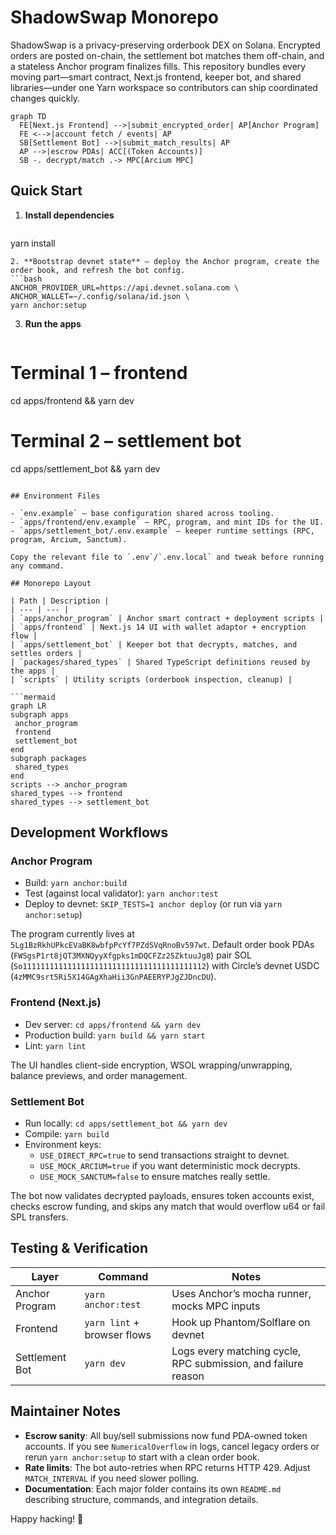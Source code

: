 # ShadowSwap Monorepo

ShadowSwap is a privacy-preserving orderbook DEX on Solana. Encrypted orders are posted on-chain, the settlement bot matches them off-chain, and a stateless Anchor program finalizes fills. This repository bundles every moving part—smart contract, Next.js frontend, keeper bot, and shared libraries—under one Yarn workspace so contributors can ship coordinated changes quickly.

```mermaid
graph TD
  FE[Next.js Frontend] -->|submit_encrypted_order| AP[Anchor Program]
  FE <-->|account fetch / events| AP
  SB[Settlement Bot] -->|submit_match_results| AP
  AP -->|escrow PDAs| ACC[(Token Accounts)]
  SB -. decrypt/match .-> MPC[Arcium MPC]
```

## Quick Start

1. **Install dependencies**
   ```bash
yarn install
   ```
2. **Bootstrap devnet state** – deploy the Anchor program, create the order book, and refresh the bot config.
   ```bash
ANCHOR_PROVIDER_URL=https://api.devnet.solana.com \
ANCHOR_WALLET=~/.config/solana/id.json \
yarn anchor:setup
   ```
3. **Run the apps**
   ```bash
# Terminal 1 – frontend
cd apps/frontend && yarn dev

# Terminal 2 – settlement bot
cd apps/settlement_bot && yarn dev
   ```

## Environment Files

- `env.example` – base configuration shared across tooling.
- `apps/frontend/env.example` – RPC, program, and mint IDs for the UI.
- `apps/settlement_bot/.env.example` – keeper runtime settings (RPC, program, Arcium, Sanctum).

Copy the relevant file to `.env`/`.env.local` and tweak before running any command.

## Monorepo Layout

| Path | Description |
| --- | --- |
| `apps/anchor_program` | Anchor smart contract + deployment scripts |
| `apps/frontend` | Next.js 14 UI with wallet adaptor + encryption flow |
| `apps/settlement_bot` | Keeper bot that decrypts, matches, and settles orders |
| `packages/shared_types` | Shared TypeScript definitions reused by the apps |
| `scripts` | Utility scripts (orderbook inspection, cleanup) |

```mermaid
graph LR
  subgraph apps
    anchor_program
    frontend
    settlement_bot
  end
  subgraph packages
    shared_types
  end
  scripts --> anchor_program
  shared_types --> frontend
  shared_types --> settlement_bot
```

## Development Workflows

### Anchor Program
- Build: `yarn anchor:build`
- Test (against local validator): `yarn anchor:test`
- Deploy to devnet: `SKIP_TESTS=1 anchor deploy` (or run via `yarn anchor:setup`)

The program currently lives at `5Lg1BzRkhUPkcEVaBK8wbfpPcYf7PZdSVqRnoBv597wt`. Default order book PDAs (`FWSgsP1rt8jQT3MXNQyyXfgpks1mDQCFZz25ZktuuJg8`) pair SOL (`So11111111111111111111111111111111111111112`) with Circle’s devnet USDC (`4zMMC9srt5Ri5X14GAgXhaHii3GnPAEERYPJgZJDncDU`).

### Frontend (Next.js)
- Dev server: `cd apps/frontend && yarn dev`
- Production build: `yarn build && yarn start`
- Lint: `yarn lint`

The UI handles client-side encryption, WSOL wrapping/unwrapping, balance previews, and order management.

### Settlement Bot
- Run locally: `cd apps/settlement_bot && yarn dev`
- Compile: `yarn build`
- Environment keys:
  - `USE_DIRECT_RPC=true` to send transactions straight to devnet.
  - `USE_MOCK_ARCIUM=true` if you want deterministic mock decrypts.
  - `USE_MOCK_SANCTUM=false` to ensure matches really settle.

The bot now validates decrypted payloads, ensures token accounts exist, checks escrow funding, and skips any match that would overflow u64 or fail SPL transfers.

## Testing & Verification

| Layer | Command | Notes |
| --- | --- | --- |
| Anchor Program | `yarn anchor:test` | Uses Anchor’s mocha runner, mocks MPC inputs |
| Frontend | `yarn lint` + browser flows | Hook up Phantom/Solflare on devnet |
| Settlement Bot | `yarn dev` | Logs every matching cycle, RPC submission, and failure reason |

## Maintainer Notes

- **Escrow sanity**: All buy/sell submissions now fund PDA-owned token accounts. If you see `NumericalOverflow` in logs, cancel legacy orders or rerun `yarn anchor:setup` to start with a clean order book.
- **Rate limits**: The bot auto-retries when RPC returns HTTP 429. Adjust `MATCH_INTERVAL` if you need slower polling.
- **Documentation**: Each major folder contains its own `README.md` describing structure, commands, and integration details.

Happy hacking! 🚀
